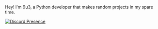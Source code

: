 Hey!
I'm 9u3, a Python developer that makes random projects in my spare time.


[![Discord Presence](https://lanyard.cnrad.dev/api/874037444884963389?idleMessage=Probably%20Developing)](https://discord.com/users/874037444884963389)
